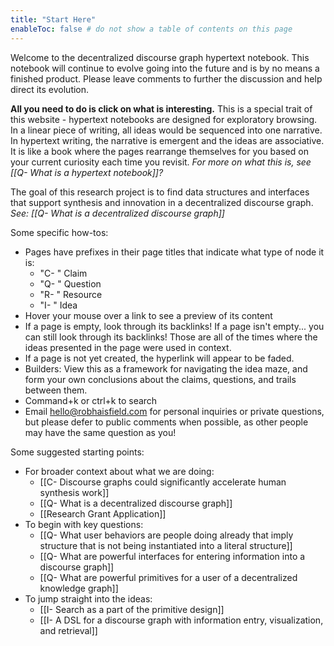 ```yaml
---
title: "Start Here"
enableToc: false # do not show a table of contents on this page
---
```

Welcome to the decentralized discourse graph hypertext notebook. This notebook will continue to evolve going into the future and is by no means a finished product. Please leave comments to further the discussion and help direct its evolution.

**All you need to do is click on what is interesting.** This is a special trait of this website - hypertext notebooks are designed for exploratory browsing. In a linear piece of writing, all ideas would be sequenced into one narrative. In hypertext writing, the narrative is emergent and the ideas are associative. It is like a book where the pages rearrange themselves for you based on your current curiosity each time you revisit. *For more on what this is, see [[Q- What is a hypertext notebook]]?*  

The goal of this research project is to find data structures and interfaces that support synthesis and innovation in a decentralized discourse graph. *See: [[Q- What is a decentralized discourse graph]]*

Some specific how-tos:
- Pages have prefixes in their page titles that indicate what type of node it is:
	- "C- " Claim
	- "Q- " Question
	- "R- " Resource
	- "I- " Idea
- Hover your mouse over a link to see a preview of its content
- If a page is empty, look through its backlinks! If a page isn't empty... you can still look through its backlinks! Those are all of the times where the ideas presented in the page were used in context.
- If a page is not yet created, the hyperlink will appear to be faded.
- Builders: View this as a framework for navigating the idea maze, and form your own conclusions about the claims, questions, and trails between them.
- Command+k or ctrl+k to search
- Email hello@robhaisfield.com for personal inquiries or private questions, but please defer to public comments when possible, as other people may have the same question as you!

Some suggested starting points:
- For broader context about what we are doing:
	- [[C- Discourse graphs could significantly accelerate human synthesis work]]
	- [[Q- What is a decentralized discourse graph]]
	- [[Research Grant Application]]
- To begin with key questions:
	- [[Q- What user behaviors are people doing already that imply structure that is not being instantiated into a literal structure]]
	- [[Q- What are powerful interfaces for entering information into a discourse graph]]
	- [[Q- What are powerful primitives for a user of a decentralized knowledge graph]]
- To jump straight into the ideas:
	- [[I- Search as a part of the primitive design]]
	- [[I- A DSL for a discourse graph with information entry, visualization, and retrieval]]



